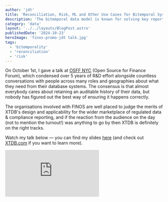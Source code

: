 ```yaml
---
author: 'jdt'
title: 'Reconciliation, Risk, ML and Other Use Cases for Bitemporal Systems [video]'
description: 'The bitemporal data model is known for solving key reporting and compliance requirements, but it is tricky to implement and maintain correctly. Watch this talk to discover the pitfalls of various approaches to implementing bitemporal systems.'
category: 'data'
layout: '../../layouts/BlogPost.astro'
publishedDate: '2024-10-23'
heroImage: 'finos-promo-jdt talk.jpg'
tags:
  - 'bitemporality'
  - 'reconciliation'
  - 'risk'
---
```


On October 1st, I gave a talk at [OSFF NYC](https://events.linuxfoundation.org/open-source-finance-forum-new-york/) (Open Source for Finance Forum), which condensed over 5 years of R&D effort alongside countless conversations with people across many roles and geographies about what they need from their database systems. The consensus is that almost everybody cares about retaining an auditable history of their data, but nobody has figured out the best way of ensuring it happens correctly.

The organisations involved with FINOS are well placed to judge the merits of XTDB's design and applicability for the wider marketplace of regulated data & compliance reporting, and if the reaction from the audience on the day (not to mention the turnout!) was anything to go by then XTDB is definitely on the right tracks.

Watch my talk below — you can find my slides [here](https://static.sched.com/hosted_files/osffny2024/f1/juxt-bitemporal-systems-osff24-v1.pdf) (and check out [XTDB.com](https://xtdb.com/) if you want to learn more).

<iframe class='aspect-video w-full' src="https://www.youtube.com/embed/uavwsy-EOZ8?si=JKpteuL7Ux3IrE-2" title="YouTube video player" frameborder="0" allow="accelerometer; autoplay; clipboard-write; encrypted-media; gyroscope; picture-in-picture; web-share" referrerpolicy="strict-origin-when-cross-origin" allowfullscreen></iframe>
